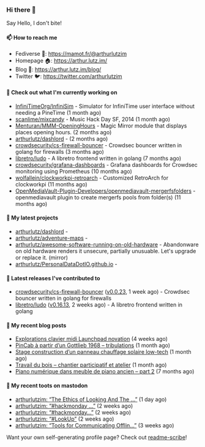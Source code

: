 ### Hi there 👋

Say Hello, I don't bite!

#### 📫 How to reach me

- Fediverse 🐘: https://mamot.fr/@arthurlutzim
- Homepage 🏠: https://arthur.lutz.im/
- Blog 📰: https://arthur.lutz.im/blog/
- Twitter 🐦: https://twitter.com/arthurlutzim

#### 👷 Check out what I'm currently working on

- [InfiniTimeOrg/InfiniSim](https://github.com/InfiniTimeOrg/InfiniSim) - Simulator for InfiniTime user interface without needing a PineTime (1 month ago)
- [scanlime/mixcandy](https://github.com/scanlime/mixcandy) - Music Hack Day SF, 2014 (1 month ago)
- [Menturan/MMM-OpeningHours](https://github.com/Menturan/MMM-OpeningHours) - Magic Mirror module that displays places opening hours. (2 months ago)
- [arthurlutz/dashlord](https://github.com/arthurlutz/dashlord) -  (2 months ago)
- [crowdsecurity/cs-firewall-bouncer](https://github.com/crowdsecurity/cs-firewall-bouncer) - Crowdsec bouncer written in golang for firewalls (3 months ago)
- [libretro/ludo](https://github.com/libretro/ludo) - A libretro frontend written in golang (7 months ago)
- [crowdsecurity/grafana-dashboards](https://github.com/crowdsecurity/grafana-dashboards) - Grafana dashboards for Crowdsec monitoring using Prometheus (10 months ago)
- [wolfallein/clockworkpi-retroarch](https://github.com/wolfallein/clockworkpi-retroarch) - Customized RetroArch for clockworkpi (11 months ago)
- [OpenMediaVault-Plugin-Developers/openmediavault-mergerfsfolders](https://github.com/OpenMediaVault-Plugin-Developers/openmediavault-mergerfsfolders) - openmediavault plugin to create mergerfs pools from folder(s) (11 months ago)

#### 🌱 My latest projects

- [arthurlutz/dashlord](https://github.com/arthurlutz/dashlord) - 
- [arthurlutz/adventure-maps](https://github.com/arthurlutz/adventure-maps) - 
- [arthurlutz/awesome-software-running-on-old-hardware](https://github.com/arthurlutz/awesome-software-running-on-old-hardware) - Abandonware on old hardware renders it unsecure, partially unusuable. Let&#39;s upgrade or replace it. (mirror)
- [arthurlutz/PersonalDataDotIO.github.io](https://github.com/arthurlutz/PersonalDataDotIO.github.io) - 

#### 🔭 Latest releases I've contributed to

- [crowdsecurity/cs-firewall-bouncer](https://github.com/crowdsecurity/cs-firewall-bouncer) ([v0.0.23](https://github.com/crowdsecurity/cs-firewall-bouncer/releases/tag/v0.0.23), 1 week ago) - Crowdsec bouncer written in golang for firewalls
- [libretro/ludo](https://github.com/libretro/ludo) ([v0.16.13](https://github.com/libretro/ludo/releases/tag/v0.16.13), 2 weeks ago) - A libretro frontend written in golang

#### 📜 My recent blog posts

- [Explorations clavier midi Launchpad novation](https://arthur.lutz.im/blog/2022/02/28/explorations-clavier-midi-launchpad-novation/) (4 weeks ago)
- [PinCab à partir d’un Gottlieb 1968 – tribulations](https://arthur.lutz.im/blog/2022/02/27/pincab-a-partir-dun-gottlieb-1968-tribulations/) (1 month ago)
- [Stage construction d’un panneau chauffage solaire low-tech](https://arthur.lutz.im/blog/2022/02/27/stage-construction-dun-panneau-chauffage-solaire-low-tech/) (1 month ago)
- [Travail du bois – chantier participatif et atelier](https://arthur.lutz.im/blog/2022/02/24/travail-du-bois-chantier-participatif-et-atelier/) (1 month ago)
- [Piano numérique dans meuble de piano ancien – part 2](https://arthur.lutz.im/blog/2021/08/16/piano-numerique-dans-meuble-de-piano-ancien-part-2/) (7 months ago)

#### 🐘 My recent toots on mastodon

- [arthurlutzim: “The Ethics of Looking And The …”](https://mamot.fr/@arthurlutzim/108034151626355871) (1 day ago)
- [arthurlutzim: “#hackmonday …”](https://mamot.fr/@arthurlutzim/107955732602100158) (2 weeks ago)
- [arthurlutzim: “#hackmonday…”](https://mamot.fr/@arthurlutzim/107955656001096054) (2 weeks ago)
- [arthurlutzim: “#LookUp”](https://mamot.fr/@arthurlutzim/107944628591893714) (2 weeks ago)
- [arthurlutzim: “Tools for Communicating Offlin…”](https://mamot.fr/@arthurlutzim/107894097098357185) (3 weeks ago)

Want your own self-generating profile page? Check out [readme-scribe](https://github.com/muesli/readme-scribe)!
